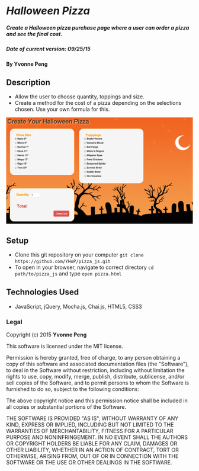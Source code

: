 # _Halloween Pizza_

##### Create a Halloween pizza purchase page where a user can order a pizza and see the final cost.

##### Date of current version: 09/25/15

#### By **Yvonne Peng**

## Description
* Allow the user to choose quantity, toppings and size.<br>
* Create a method for the cost of a pizza depending on the selections chosen. Use your own formula for this.<br>

![alt tag](https://raw.githubusercontent.com/YHoP/pizza_js/master/img/ScreenShot.png)

## Setup

* Clone this git repository on your computer ```git clone https://github.com/YHoP/pizza_js.git ```
* To open in your browser, navigate to correct directory ```cd path/to/pizza_js``` and type ```open pizza.html```


## Technologies Used

* JavaScript, jQuery, Mocha.js, Chai.js, HTML5, CSS3

### Legal

Copyright (c) 2015 **Yvonne Peng**

This software is licensed under the MIT license.

Permission is hereby granted, free of charge, to any person obtaining a copy
of this software and associated documentation files (the "Software"), to deal
in the Software without restriction, including without limitation the rights
to use, copy, modify, merge, publish, distribute, sublicense, and/or sell
copies of the Software, and to permit persons to whom the Software is
furnished to do so, subject to the following conditions:

The above copyright notice and this permission notice shall be included in
all copies or substantial portions of the Software.

THE SOFTWARE IS PROVIDED "AS IS", WITHOUT WARRANTY OF ANY KIND, EXPRESS OR
IMPLIED, INCLUDING BUT NOT LIMITED TO THE WARRANTIES OF MERCHANTABILITY,
FITNESS FOR A PARTICULAR PURPOSE AND NONINFRINGEMENT. IN NO EVENT SHALL THE
AUTHORS OR COPYRIGHT HOLDERS BE LIABLE FOR ANY CLAIM, DAMAGES OR OTHER
LIABILITY, WHETHER IN AN ACTION OF CONTRACT, TORT OR OTHERWISE, ARISING FROM,
OUT OF OR IN CONNECTION WITH THE SOFTWARE OR THE USE OR OTHER DEALINGS IN
THE SOFTWARE.
